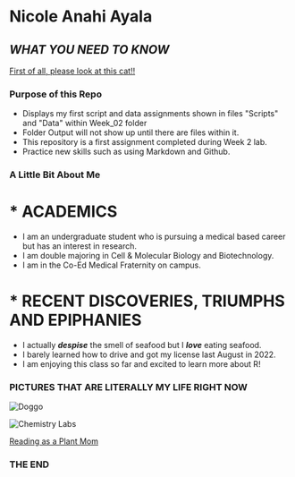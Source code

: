 # Nicole Anahi Ayala
## _WHAT YOU NEED TO KNOW_

[First of all, please look at this cat!!](https://wholesomecatsgame.fandom.com/wiki/Lil_Sprout?file=Lil_Sprout.jpeg)

### Purpose of this Repo
* Displays my first script and data assignments shown in files "Scripts" and "Data" within Week_02 folder
* Folder Output will not show up until there are files within it.
* This repository is a first assignment completed during Week 2 lab.
* Practice new skills such as using Markdown and Github. 

### A Little Bit About Me
# * ACADEMICS
  * I am an undergraduate student who is pursuing a medical based career but has an interest in research.
  * I am double majoring in Cell & Molecular Biology and Biotechnology.
  * I am in the Co-Ed Medical Fraternity on campus.
# * RECENT DISCOVERIES, TRIUMPHS AND EPIPHANIES
  * I actually **_despise_** the smell of seafood but I **_love_** eating seafood.
  * I barely learned how to drive and got my license last August in 2022.
  * I am enjoying this class so far and excited to learn more about R!
  
### PICTURES THAT ARE LITERALLY MY LIFE RIGHT NOW
![Doggo](https://upload.wikimedia.org/wikipedia/commons/1/18/Dog_Breeds.jpg)

![Chemistry Labs](https://upload.wikimedia.org/wikipedia/commons/8/83/Chemistry-lab.JPG)

[Reading as a Plant Mom](https://plantmomcare.com/)


### THE END

